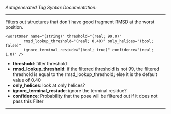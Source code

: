 _Autogenerated Tag Syntax Documentation:_

---
Filters out structures that don't have good fragment RMSD at the worst position.

```
<worst9mer name="(string)" threshold="(real; 99.0)"
        rmsd_lookup_threshold="(real; 0.40)" only_helices="(bool; false)"
        ignore_terminal_resiude="(bool; true)" confidence="(real; 1.0)" />
```

-   **threshold**: filter threshold
-   **rmsd_lookup_threshold**: if the filtered threshold is not 99, the filtered threshold is equal to the rmsd_lookup_threshold; else it is the default value of 0.40
-   **only_helices**: look at only helices?
-   **ignore_terminal_resiude**: ignore the terminal residue?
-   **confidence**: Probability that the pose will be filtered out if it does not pass this Filter

---
